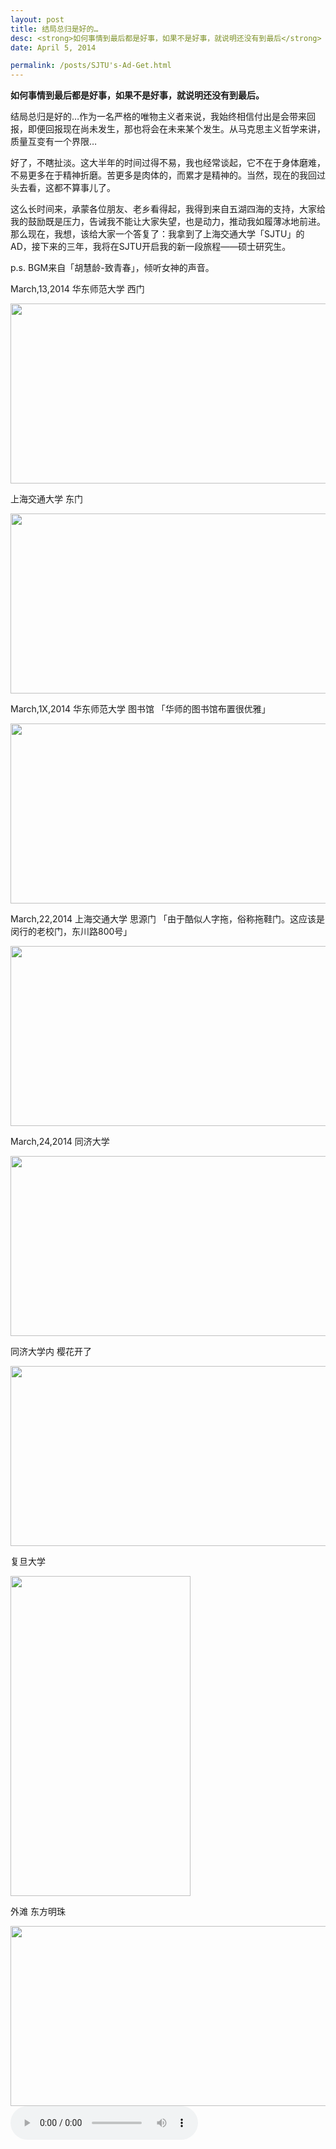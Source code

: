 ```yaml
---
layout: post
title: 结局总归是好的…
desc: <strong>如何事情到最后都是好事，如果不是好事，就说明还没有到最后</strong>
date: April 5, 2014

permalink: /posts/SJTU's-Ad-Get.html
---
```

<strong>如何事情到最后都是好事，如果不是好事，就说明还没有到最后。</strong>

结局总归是好的…作为一名严格的唯物主义者来说，我始终相信付出是会带来回报，即便回报现在尚未发生，那也将会在未来某个发生。从马克思主义哲学来讲，质量互变有一个界限…

好了，不瞎扯淡。这大半年的时间过得不易，我也经常谈起，它不在于身体磨难，不易更多在于精神折磨。苦更多是肉体的，而累才是精神的。当然，现在的我回过头去看，这都不算事儿了。

这么长时间来，承蒙各位朋友、老乡看得起，我得到来自五湖四海的支持，大家给我的鼓励既是压力，告诫我不能让大家失望，也是动力，推动我如履薄冰地前进。那么现在，我想，该给大家一个答复了：我拿到了上海交通大学「SJTU」的AD，接下来的三年，我将在SJTU开启我的新一段旅程——硕士研究生。

p.s. BGM来自「胡慧龄-致青春」，倾听女神的声音。


March,13,2014 华东师范大学 西门

<img src="http://storage.live.com/items/D9101968C23B1EEE%211839" width="512" height="288"/>

上海交通大学 东门

<img src="http://storage.live.com/items/D9101968C23B1EEE%211843" width="512" height="288"/>

March,1X,2014 华东师范大学 图书馆 「华师的图书馆布置很优雅」

<img src="http://storage.live.com/items/D9101968C23B1EEE%211840" width="512" height="288"/>

March,22,2014 上海交通大学 思源门 「由于酷似人字拖，俗称拖鞋门。这应该是闵行的老校门，东川路800号」 

<img src="http://storage.live.com/items/D9101968C23B1EEE%211842" width="512" height="288"/>

March,24,2014 同济大学

<img src="http://storage.live.com/items/D9101968C23B1EEE%211845" width="512" height="288"/>

同济大学内 樱花开了

<img src="http://storage.live.com/items/D9101968C23B1EEE%211847" width="512" height="288"/>

复旦大学

<img src="http://storage.live.com/items/D9101968C23B1EEE%211841" width="288" height="512"/>

外滩 东方明珠

<img src="http://storage.live.com/items/D9101968C23B1EEE%211846" width="512" height="288"/>



<audio id="music" controls="controls" height="100" width="50">
  		<source src="http://shellfish.cn/bgm/胡慧龄-致青春.mp3" type="audio/mp3" />
<script>
	myMid=document.getElementById("music");
	myMid.autoplay=true;
	myMid.load();
</script>
	</audio>



